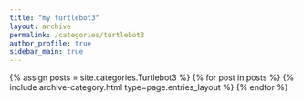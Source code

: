```yaml
---
title: "my turtlebot3"
layout: archive
permalink: /categories/turtlebot3
author_profile: true
sidebar_main: true
---
```



{% assign posts = site.categories.Turtlebot3 %}
{% for post in posts %} {% include archive-category.html type=page.entries_layout %} {% endfor %}
